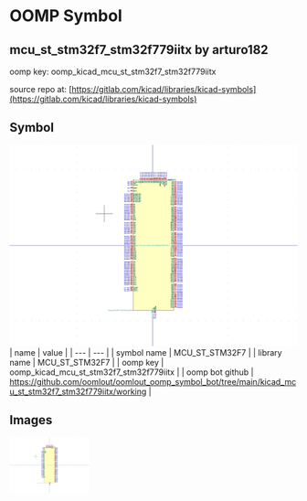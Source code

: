 # OOMP Symbol  
## mcu_st_stm32f7_stm32f779iitx  by arturo182  
  
oomp key: oomp_kicad_mcu_st_stm32f7_stm32f779iitx  
  
source repo at: [https://gitlab.com/kicad/libraries/kicad-symbols](https://gitlab.com/kicad/libraries/kicad-symbols)  
## Symbol  
  
[![working.png](working_600.png)](working.png)  
| name | value | 
| --- | --- | 
| symbol name | MCU_ST_STM32F7 | 
| library name | MCU_ST_STM32F7 | 
| oomp key | oomp_kicad_mcu_st_stm32f7_stm32f779iitx | 
| oomp bot github | https://github.com/oomlout/oomlout_oomp_symbol_bot/tree/main/kicad_mcu_st_stm32f7_stm32f779iitx/working | 
## Images  
  
[![working.png](working_140.png)](working.png)  
